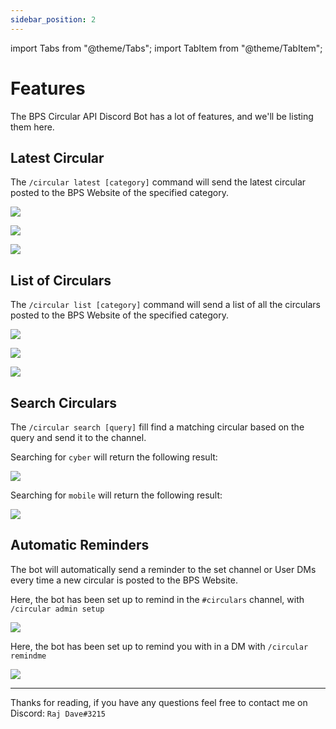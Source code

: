 ```yaml
---
sidebar_position: 2
---
```

import Tabs			from "@theme/Tabs";
import TabItem		from "@theme/TabItem";

# Features

The BPS Circular API Discord Bot has a lot of features, and we'll be listing them here.

## Latest Circular

The `/circular latest [category]` command will send the latest circular posted to the BPS Website of the specified category.




<Tabs>
<TabItem value="general" label="General" default>

![](/img/circular-latest-general.png)

</TabItem>
<TabItem value="ptm" label="PTM">

![](/img/circular-latest-ptm.png)

</TabItem>
<TabItem value="exam" label="Exam">

![](/img/circular-latest-exam.png)

</TabItem>
</Tabs>



## List of Circulars

The `/circular list [category]` command will send a list of all the circulars posted to the BPS Website of the specified category.


<Tabs>
<TabItem value="general" label="General" default>

![](/img/circular-list-general.png)

</TabItem>
<TabItem value="ptm" label="PTM">

![](/img/circular-list-ptm.png)

</TabItem>
<TabItem value="exam" label="Exam">

![](/img/circular-list-exam.png)

</TabItem>
</Tabs>



## Search Circulars

The `/circular search [query]` fill find a matching circular based on the query and send it to the channel.


<Tabs>
<TabItem value="cyber" label="Cyber" default>

Searching for `cyber` will return the following result:

![](/img/circular-search-cyber.png)

</TabItem>
<TabItem value="mobile" label="Mobile">

Searching for `mobile` will return the following result:

![](/img/circular-search-mobile.png)

</TabItem>
</Tabs>


## Automatic Reminders

The bot will automatically send a reminder to the set channel or User DMs every time a new circular is posted to the BPS Website.

<Tabs>
<TabItem value="cyber" label="Cyber" default>

Here, the bot has been set up to remind in the `#circulars` channel, with `/circular admin setup`

![](/img/circular-remind-channel.png)

</TabItem>
<TabItem value="mobile" label="Mobile">

Here, the bot has been set up to remind you with in a DM with `/circular remindme`

![](/img/circular-remind-dm.png)

</TabItem>
</Tabs>

---

Thanks for reading, if you have any questions feel free to contact me on Discord: `Raj Dave#3215`
